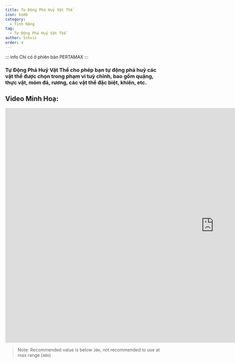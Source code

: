 ```yaml
---
title: Tự Động Phá Huỷ Vật Thể
icon: bomb
category:
  - Tính Năng
tag:
  - Tự Động Phá Huỷ Vật Thể
author: Schvis
order: 4
---
```

::: info Chỉ có ở phiên bản PERTAMAX
:::

### Tự Động Phá Huỷ Vật Thể cho phép bạn tự động phá huỷ các vật thể được chọn trong phạm vi tuỳ chỉnh, bao gồm quặng, thực vật, mỏm đá, rương, các vật thể đặc biệt, khiên, etc.

## Video Minh Hoạ:

<div class="iframe-container"><iframe width="1328" height="747" src="https://www.youtube.com/embed/3ML6s3SR8nE?list=PL5eI1Tb64p56g27qfYk7VuFTz4FK6YrKa" title="Korepi - Auto Destroy" frameborder="0" allow="accelerometer; autoplay; clipboard-write; encrypted-media; gyroscope; picture-in-picture; web-share" referrerpolicy="strict-origin-when-cross-origin" allowfullscreen></iframe></div>

>Note: Recommended value is below `20m`, not recommended to use at max range (`40m`)

